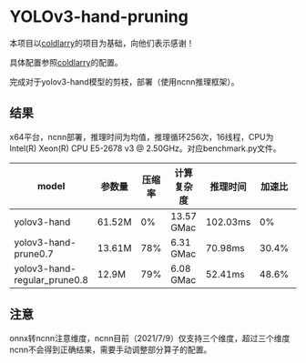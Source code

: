 # YOLOv3-hand-pruning

本项目以[coldlarry](https://github.com/coldlarry/YOLOv3-complete-pruning)的项目为基础，向他们表示感谢！

具体配置参照[coldlarry](https://github.com/coldlarry/YOLOv3-complete-pruning)的配置。

完成对于yolov3-hand模型的剪枝，部署（使用ncnn推理框架）。

## 结果

x64平台，ncnn部署，推理时间为均值，推理循环256次，16线程，CPU为Intel(R) Xeon(R) CPU E5-2678 v3 @ 2.50GHz。对应benchmark.py文件。


| model                        | 参数量 | 压缩率 | 计算复杂度 | 推理时间 | 加速比 | mAP   |
| ---------------------------- | ------ | ------ | ---------- | -------- | ------ | ----- |
| yolov3-hand                  | 61.52M | 0%     | 13.57 GMac | 102.03ms | 0%     | 0.819 |
| yolov3-hand-prune0.7         | 13.61M | 78%    | 6.31 GMac  | 70.98ms  | 30.4%  | 0.79  |
| yolov3-hand-regular_prune0.8 | 12.9M  | 79%    | 6.08 GMac  | 52.41ms  | 48.6%  | 0.788 |

## 注意

onnx转ncnn注意维度，ncnn目前（2021/7/9）仅支持三个维度，超过三个维度ncnn不会得到正确结果，需要手动调整部分算子的配置。
